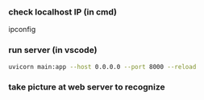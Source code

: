 ### check localhost IP (in cmd)
ipconfig

### run server (in vscode)
```bash
uvicorn main:app --host 0.0.0.0 --port 8000 --reload
```

### take picture at web server to recognize
